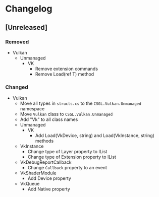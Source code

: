 # Changelog

## [Unreleased]
### Removed
- Vulkan
  - Unmanaged
    - VK
      - Remove extension commands
      - Remove Load<T>(ref T) method
      
### Changed
- Vulkan
  - Move all types in `structs.cs` to the `CSGL.Vulkan.Unmanaged` namespace
  - Move `Vulkan` class to `CSGL.Vulkan.Unmanaged`
  - Add "Vk" to all class names
  - Unmanaged
    - VK
      - Add Load(VkDevice, string) and Load(VkInstance, string) methods
  - VkInstance
    - Change type of Layer property to IList<VkLayer>
    - Change type of Extension property to IList<VkExtension>
  - VkDebugReportCallback
    - Change `Callback` property to an event
  - VkShaderModule
    - Add Device property
  - VkQueue
    - Add Native property